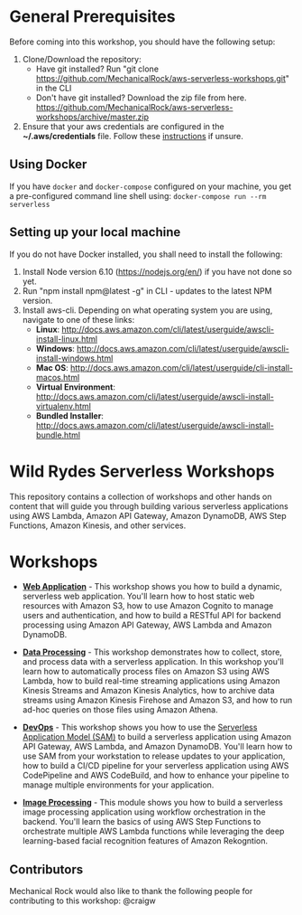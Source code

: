 # General Prerequisites
Before coming into this workshop, you should have the following setup:  

1. Clone/Download the repository:
    - Have git installed? Run "git clone https://github.com/MechanicalRock/aws-serverless-workshops.git" in the CLI
    - Don't have git installed? Download the zip file from here. https://github.com/MechanicalRock/aws-serverless-workshops/archive/master.zip
2. Ensure that your aws credentials are configured in the **~/.aws/credentials** file. Follow these [instructions](http://docs.aws.amazon.com/sdk-for-java/v1/developer-guide/setup-credentials.html) if unsure.

## Using Docker
If you have `docker` and `docker-compose` configured on your machine, you get a pre-configured command line shell using: `docker-compose run --rm serverless`

## Setting up your local machine

If you do not have Docker installed, you shall need to install the following:

1. Install Node version 6.10 (https://nodejs.org/en/) if you have not done so yet.  
2. Run "npm install npm@latest -g" in CLI - updates to the latest NPM version.  
3. Install aws-cli. Depending on what operating system you are using, navigate to one of these links:
    - **Linux**: http://docs.aws.amazon.com/cli/latest/userguide/awscli-install-linux.html
    - **Windows**: http://docs.aws.amazon.com/cli/latest/userguide/awscli-install-windows.html  
    - **Mac OS**: http://docs.aws.amazon.com/cli/latest/userguide/cli-install-macos.html  
    - **Virtual Environment**: http://docs.aws.amazon.com/cli/latest/userguide/awscli-install-virtualenv.html  
    - **Bundled Installer**: http://docs.aws.amazon.com/cli/latest/userguide/awscli-install-bundle.html  

# Wild Rydes Serverless Workshops

This repository contains a collection of workshops and other hands on content that will guide you through building various serverless applications using AWS Lambda, Amazon API Gateway, Amazon DynamoDB, AWS Step Functions, Amazon Kinesis, and other services.

# Workshops

- [**Web Application**](WebApplication) - This workshop shows you how to build a dynamic, serverless web application. You'll learn how to host static web resources with Amazon S3, how to use Amazon Cognito to manage users and authentication, and how to build a RESTful API for backend processing using Amazon API Gateway, AWS Lambda and Amazon DynamoDB.

- [**Data Processing**](DataProcessing) - This workshop demonstrates how to collect, store, and process data with a serverless application. In this workshop you'll learn how to automatically process files on Amazon S3 using AWS Lambda, how to build real-time streaming applications using Amazon Kinesis Streams and Amazon Kinesis Analytics, how to archive data streams using Amazon Kinesis Firehose and Amazon S3, and how to run ad-hoc queries on those files using Amazon Athena.

- [**DevOps**](DevOps) - This workshop shows you how to use the [Serverless Application Model (SAM)](https://github.com/awslabs/serverless-application-model) to build a serverless application using Amazon API Gateway, AWS Lambda, and Amazon DynamoDB. You'll learn how to use SAM from your workstation to release updates to your application, how to build a CI/CD pipeline for your serverless application using AWS CodePipeline and AWS CodeBuild, and how to enhance your pipeline to manage multiple environments for your application.

- [**Image Processing**](ImageProcessing) - This module shows you how to build a serverless image processing application using workflow orchestration in the backend. You'll learn the basics of using AWS Step Functions to orchestrate multiple AWS Lambda functions while leveraging the deep learning-based facial recognition features of Amazon Rekogntion.

## Contributors
Mechanical Rock would also like to thank the following people for contributing to this workshop:
@craigw
